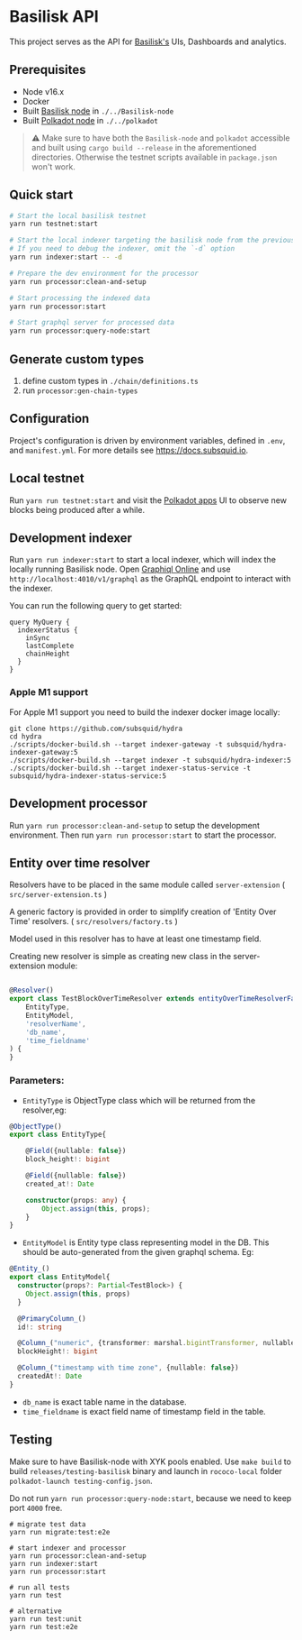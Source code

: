 # Basilisk API

This project serves as the API for [Basilisk's](https://bsx.fi) UIs, Dashboards and analytics.

## Prerequisites

-   Node v16.x
-   Docker
-   Built [Basilisk node](https://github.com/galacticcouncil/Basilisk-node) in `./../Basilisk-node`
-   Built [Polkadot node](https://github.com/paritytech/polkadot) in `./../polkadot`

> ⚠️ Make sure to have both the `Basilisk-node` and `polkadot` accessible and built using `cargo build --release` in the aforementioned directories. Otherwise the testnet scripts available in `package.json` won't work.

## Quick start

```zsh
# Start the local basilisk testnet
yarn run testnet:start

# Start the local indexer targeting the basilisk node from the previous step
# If you need to debug the indexer, omit the `-d` option
yarn run indexer:start -- -d

# Prepare the dev environment for the processor
yarn run processor:clean-and-setup

# Start processing the indexed data
yarn run processor:start

# Start graphql server for processed data
yarn run processor:query-node:start
```

## Generate custom types

1. define custom types in `./chain/definitions.ts`
2. run `processor:gen-chain-types`

## Configuration

Project's configuration is driven by environment variables, defined in `.env`,
and `manifest.yml`. For more details see https://docs.subsquid.io.

## Local testnet

Run `yarn run testnet:start` and visit the [Polkadot apps](https://polkadot.js.org/apps/?rpc=ws%3A%2F%2F127.0.0.1%3A9988#/explorer) UI to observe new blocks being produced after a while.

## Development indexer

Run `yarn run indexer:start` to start a local indexer, which will index the locally running Basilisk node.
Open [Graphiql Online](https://graphiql-online.com/graphiql) and use `http://localhost:4010/v1/graphql` as the GraphQL endpoint
to interact with the indexer.

You can run the following query to get started:

```
query MyQuery {
  indexerStatus {
    inSync
    lastComplete
    chainHeight
  }
}
```

### Apple M1 support

For Apple M1 support you need to build the indexer docker image locally:

```
git clone https://github.com/subsquid/hydra
cd hydra 
./scripts/docker-build.sh --target indexer-gateway -t subsquid/hydra-indexer-gateway:5
./scripts/docker-build.sh --target indexer -t subsquid/hydra-indexer:5
./scripts/docker-build.sh --target indexer-status-service -t subsquid/hydra-indexer-status-service:5
```

## Development processor

Run `yarn run processor:clean-and-setup` to setup the development environment. Then run `yarn run processor:start` to start the processor.

## Entity over time resolver

Resolvers have to be placed in the same module called `server-extension` ( `src/server-extension.ts` )

A generic factory is provided in order to simplify creation of 'Entity Over Time' resolvers. ( `src/resolvers/factory.ts` )

Model used in this resolver has to have at least one timestamp field.

Creating new resolver is simple as creating new class in the server-extension module:

```typescript

@Resolver()
export class TestBlockOverTimeResolver extends entityOverTimeResolverFactory<TestBlock>(
    EntityType,
    EntityModel,
    'resolverName',
    'db_name',
    'time_fieldname'
) {
}
```

### Parameters:

- `EntityType` is ObjectType class which will be returned from the resolver,eg:

```typescript
@ObjectType()
export class EntityType{

    @Field({nullable: false})
    block_height!: bigint

    @Field({nullable: false})
    created_at!: Date

    constructor(props: any) {
        Object.assign(this, props);
    }
}
```

- `EntityModel` is Entity type class representing model in the DB. This should be auto-generated from the given graphql schema. Eg:

```typescript
@Entity_()
export class EntityModel{
  constructor(props?: Partial<TestBlock>) {
    Object.assign(this, props)
  }

  @PrimaryColumn_()
  id!: string

  @Column_("numeric", {transformer: marshal.bigintTransformer, nullable: false})
  blockHeight!: bigint

  @Column_("timestamp with time zone", {nullable: false})
  createdAt!: Date
}
```

- `db_name` is exact table name in the database.
- `time_fieldname` is exact field name of timestamp field in the table.

## Testing

Make sure to have Basilisk-node with XYK pools enabled. Use `make build` to build `releases/testing-basilisk` binary and launch in `rococo-local` folder `polkadot-launch testing-config.json`.

Do not run `yarn run processor:query-node:start`, because we need to keep port `4000` free.

```
# migrate test data
yarn run migrate:test:e2e

# start indexer and processor
yarn run processor:clean-and-setup
yarn run indexer:start
yarn run processor:start

# run all tests
yarn run test

# alternative
yarn run test:unit
yarn run test:e2e
```
